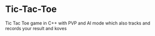 # Tic-Tac-Toe
Tic Tac Toe game in C++ with PVP and AI mode which also tracks and records your result and koves
